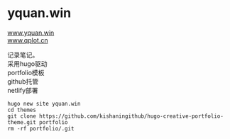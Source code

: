 # yquan.win

www.yquan.win  
www.qplot.cn  

记录笔记。  
采用hugo驱动   
portfolio模板   
github托管  
netlify部署  

```
hugo new site yquan.win
cd themes
git clone https://github.com/kishaningithub/hugo-creative-portfolio-theme.git portfolio
rm -rf portfolio/.git
```